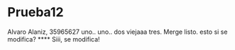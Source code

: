 # Prueba12
Alvaro Alaniz, 35965627
uno..
uno..
dos viejaaa
tres.
Merge listo.
esto si se modifica?
**** Siii, se modifica!

